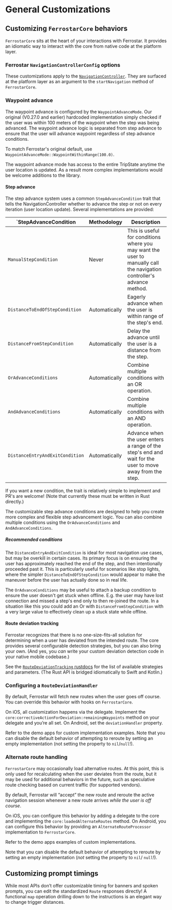 # General Customizations

## Customizing `FerrostarCore` behaviors

`FerrostarCore` sits at the heart of your interactions with Ferrostar.
It provides an idiomatic way to interact with the core
from native code at the platform layer.

### Ferrostar `NavigationControllerConfig` options

These customizations apply to the [`NavigationController`](https://docs.rs/ferrostar/latest/ferrostar/navigation_controller/struct.NavigationController.html).
They are surfaced at the platform layer
as an argument to the `startNavigation` method of `FerrostarCore`.

### Waypoint advance

The waypoint advance is configured by the `WaypointAdvanceMode`. Our original (V0.27.0 and earlier) hardcoded implementation
simply checked if the user was within 100 meters of the waypoint when the step was being advanced. The waypoint advance logic
is separated from step advance to ensure that the user will advance waypoint regardless of step advance conditions.

To match Ferrostar's original default, use `WaypointAdvanceMode::WaypointWithinRange(100.0)`.

The waypoint advance mode has access to the entire TripState anytime the user location is updated. As a result more complex
implementations would be welcome additions to the library.

#### Step advance

The step advance system uses a common `StepAdvanceCondition` trait that tells the NavigationController
whether to advance the step or not on every iteration (user location update). Several implementations
are provided:

| `StepAdvanceCondition | Methodology | Description |
| --- | --- | --- |
| `ManualStepCondition` | Never | This is useful for conditions where you may want the user to manually call the navigation controller's advance method. |
| `DistanceToEndOfStepCondition` | Automatically | Eagerly advance when the user is within range of the step's end. |
| `DistanceFromStepCondition` | Automatically | Delay the advance until the user is a distance from the step. |
| `OrAdvanceConditions` | Automatically | Combine multiple conditions with an OR operation. |
| `AndAdvanceConditions` | Automatically | Combine multiple conditions with an AND operation. |
| `DistanceEntryAndExitCondition` | Automatically | Advance when the user enters a range of the step's end and wait for the user to move away from the step. |

If you want a new condition, the trait is relatively simple to implement and PR's are welcome!
(Note that currently these must be written in Rust directly.)

The customizable step advance conditions are designed to help you create more complex and flexible step advancement logic. You can also combine multiple conditions using the `OrAdvanceConditions` and `AndAdvanceConditions`.

##### Recommended conditions

The `DistanceEntryAndExitCondition` is ideal for most navigation use cases, but may be overkill in certain cases.
Its primary focus is on ensuring the user has approximately reached the end of the step, and then intentionally
proceeded past it. This is particularly useful for scenarios like stop lights, where the simpler `DistanceToEndOfStepCondition`
would appear to make the maneuver before the user has actually done so in real life.

The `OrAdvanceConditions` may be useful to attach a backup condition to ensure the user doesn't get stuck when offline. E.g.
the user may have lost connection and missed a step's end only to then re-joined the route. In a situation like this you
could add an Or with `DistanceFromStepCondition` with a very large value to effectively clean up a stuck state while offline.

#### Route deviation tracking

Ferrostar recognizes that there is no one-size-fits-all solution
for determining when a user has deviated from the intended route.
The core provides several configurable detection strategies,
but you can also bring your own.
(And yes, you *can* write your custom deviation detection code in
your native mobile codebase.)

See the [`RouteDeviationTracking` rustdocs](https://docs.rs/ferrostar/latest/ferrostar/deviation_detection/enum.RouteDeviationTracking.html)
for the list of available strategies and parameters.
(The Rust API is bridged idiomatically to Swift and Kotlin.)

### Configuring a `RouteDeviationHandler`

By default, Ferrostar will fetch new routes when the user goes off course.
You can override this behavior with hooks on `FerrostarCore`.

On iOS, all customization happens via the delegate.
Implement the `core:correctiveActionForDeviation:remainingWaypoints` method
on your delegate and you’re all set.
On Android, set the `deviationHandler` property.

Refer to the demo apps for custom implementation examples.
Note that you can disable the default behavior of attempting to reroute
by setting an empty implementation
(not setting the property to `nil`/`null`!).

### Alternate route handling

`FerrostarCore` may occasionally load alternative routes.
At this point, this is only used for recalculating when the user deviates from the route,
but it may be used for additional behaviors in the future,
such as speculative route checking based on current traffic (for supported vendors).

By default, Ferrostar will “accept” the new route
and reroute the active navigation session
whenever a new route arrives *while the user is off course*.

On iOS, you can configure this behavior by adding a delegate to the core
and implementing the `core:loadedAlternateRoutes` method.
On Android, you can configure this behavior by providing an `AlternateRouteProcessor`
implementation to `FerrostarCore`.

Refer to the demo apps examples of custom implementations.

Note that you can disable the default behavior of attempting to reroute
by setting an empty implementation (*not* setting the property to `nil`/ `null`!).

## Customizing prompt timings

While most APIs don’t offer customizable timing for banners and spoken prompts,
you can edit the standardized `Route` responses directly!
A functional `map` operation drilling down to the instructions
is an elegant way to change trigger distances.
